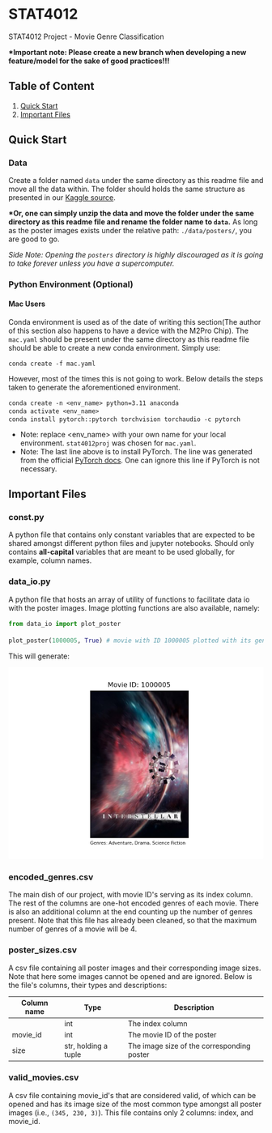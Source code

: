 # STAT4012

STAT4012 Project - Movie Genre Classification

<strong>\*Important note: Please create a new branch when developing a new feature/model for the sake of good practices!!!</strong>

## Table of Content

1. [Quick Start](#quick-start)
2. [Important Files](#important-files)

## Quick Start

### Data

Create a folder named `data` under the same directory as this readme file and move all the data within. The folder should holds the same structure as presented in our [Kaggle source](https://www.kaggle.com/datasets/gsimonx37/letterboxd).

<strong>\*Or, one can simply unzip the data and move the folder under the same directory as this readme file and rename the folder name to `data`.</strong> As long as the poster images exists under the relative path: `./data/posters/`, you are good to go.

_Side Note: Opening the `posters` directory is highly discouraged as it is going to take forever unless you have a supercomputer._

### Python Environment (Optional)

#### Mac Users

Conda environment is used as of the date of writing this section(The author of this section also happens to have a device with the M2Pro Chip). The `mac.yaml` should be present under the same directory as this readme file should be able to create a new conda environment. Simply use:

```
conda create -f mac.yaml
```

However, most of the times this is not going to work. Below details the steps taken to generate the aforementioned environment.

```
conda create -n <env_name> python=3.11 anaconda
conda activate <env_name>
conda install pytorch::pytorch torchvision torchaudio -c pytorch
```

-   Note: replace \<env_name\> with your own name for your local environment. `stat4012proj` was chosen for `mac.yaml`.
-   Note: The last line above is to install PyTorch. The line was generated from the official [PyTorch docs](https://pytorch.org/get-started/locally/). One can ignore this line if PyTorch is not necessary.

## Important Files

### const.py

A python file that contains only constant variables that are expected to be shared amongst different python files and jupyter notebooks. Should only contains <strong>all-capital</strong> variables that are meant to be used globally, for example, column names.

### data_io.py

A python file that hosts an array of utility of functions to facilitate data io with the poster images. Image plotting functions are also available, namely:

```python
from data_io import plot_poster

plot_poster(1000005, True) # movie with ID 1000005 plotted with its genres revealed
```

This will generate:

![an example of a plotted movie poster](./img/example_movie.png)

### encoded_genres.csv

The main dish of our project, with movie ID's serving as its index column. The rest of the columns are one-hot encoded genres of each movie. There is also an additional column at the end counting up the number of genres present. Note that this file has already been cleaned, so that the maximum number of genres of a movie will be 4.

### poster_sizes.csv

A csv file containing all poster images and their corresponding image sizes. Note that here some images cannot be opened and are ignored. Below is the file's columns, their types and descriptions:

| Column name | Type                 | Description                                |
| ----------- | -------------------- | ------------------------------------------ |
|             | int                  | The index column                           |
| movie_id    | int                  | The movie ID of the poster                 |
| size        | str, holding a tuple | The image size of the corresponding poster |

### valid_movies.csv

A csv file containing movie_id's that are considered valid, of which can be opened and has its image size of the most common type amongst all poster images (i.e., `(345, 230, 3)`). This file contains only 2 columns: index, and movie_id.
